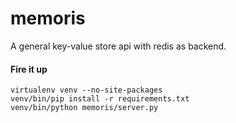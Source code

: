 # memoris
A general key-value store api with redis as backend. 

#### Fire it up
    virtualenv venv --no-site-packages
    venv/bin/pip install -r requirements.txt
    venv/bin/python memoris/server.py

